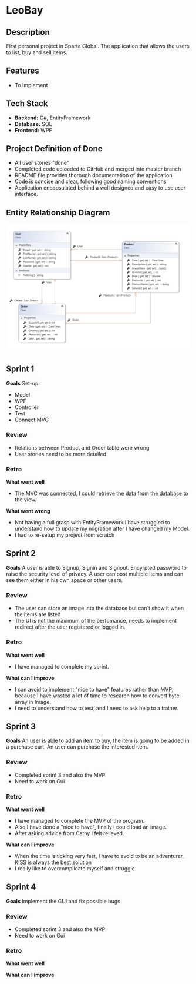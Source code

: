 # LeoBay

## Description

First personal project in Sparta Global.
The application that allows the users to list, buy and sell items.

## Features

- To Implement

## Tech Stack

- **Backend:** C#, EntityFramework
- **Database:** SQL
- **Frontend:** WPF

## Project Definition of Done
- All user stories "done"
- Completed code uploaded to GitHub and merged into master branch
- README file provides thorough documentation of the application
- Code is concise and clear, following good naming conventions
- Application encapsulated behind a well designed and easy to use user interface.

## Entity Relationship Diagram

![Image screenshot](./screenshots/erd.png)
## Sprint 1
**Goals**
Set-up:
- Model
- WPF
- Controller
- Test
- Connect MVC

### Review
- Relations between Product and Order table were wrong
- User stories need to be more detailed

### Retro
**What went well**
- The MVC was connected, I could retrieve the data from the database to the view.

**What went wrong**
- Not having a full grasp with EntityFramework I have struggled to understand how to update my migration after I have changed my Model.
- I had to re-setup my project from scratch

## Sprint 2
**Goals**
A user is able to Signup, Signin and Signout.
Encyrpted password to raise the security level of privacy.
A user can post multiple items and can see them either in his own space or other users.

### Review
- The user can store an image into the database but can't show it when the items are listed
- The UI is not the maximum of the perfomance, needs to implement redirect after the user registered or logged in.

### Retro
**What went well**
- I have managed to complete my sprint.

**What can I improve**
- I can avoid to implement "nice to have" features rather than MVP, because I have wasted a lot of time to research how to convert byte array in Image.
- I need to understand how to test, and I need to ask help to a trainer.

## Sprint 3
**Goals**
An user is able to add an item to buy, the item is going to be added in a purchase cart.
An user can purchase the interested item.

### Review
- Completed sprint 3 and also the MVP
- Need to work on Gui

### Retro
**What went well**
- I have managed to complete the MVP of the program.
- Also I have done a "nice to have", finally I could load an image.
- After asking advice from Cathy I felt relieved.

**What can I improve**
- When the time is ticking very fast, I have to avoid to be an adventurer, KISS is always the best solution
- I really like to overcomplicate myself and struggle.

## Sprint 4
**Goals**
Implement the GUI and fix possible bugs

### Review
- Completed sprint 3 and also the MVP
- Need to work on Gui

### Retro
**What went well**


**What can I improve**

